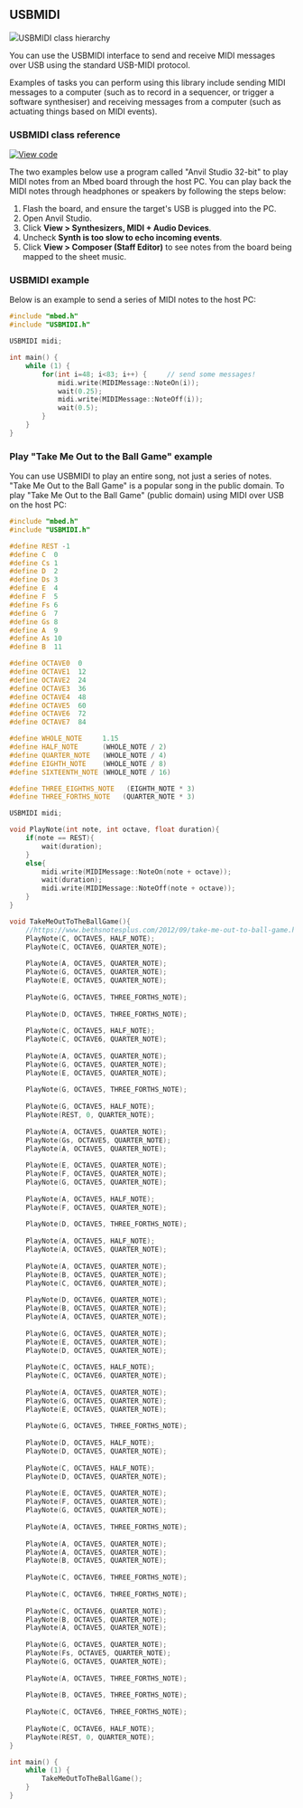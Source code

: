 ## USBMIDI

<span class="images">![](https://os.mbed.com/docs/v5.9/feature-hal-spec-usb-device-doxy/class_u_s_b_m_i_d_i.png)<span>USBMIDI class hierarchy</span></span>

You can use the USBMIDI interface to send and receive MIDI messages over USB using the standard USB-MIDI protocol.

Examples of tasks you can perform using this library include sending MIDI messages to a computer (such as to record in a sequencer, or trigger a software synthesiser) and receiving messages from a computer (such as actuating things based on MIDI events).

### USBMIDI class reference

[![View code](https://www.mbed.com/embed/?type=library)](http://os.mbed.com/docs/v5.9/feature-hal-spec-usb-device-doxy/class_u_s_b_m_i_d_i.html)

The two examples below use a program called "Anvil Studio 32-bit" to play MIDI notes from an Mbed board through the host PC. You can play back the MIDI notes through headphones or speakers by following the steps below:

1. Flash the board, and ensure the target's USB is plugged into the PC.
2. Open Anvil Studio.
3. Click **View > Synthesizers, MIDI + Audio Devices**.
4. Uncheck **Synth is too slow to echo incoming events**.
5. Click **View > Composer (Staff Editor)** to see notes from the board being mapped to the sheet music.

### USBMIDI example  

Below is an example to send a series of MIDI notes to the host PC:    

```C++
#include "mbed.h"
#include "USBMIDI.h"

USBMIDI midi;

int main() {             
    while (1) {    
        for(int i=48; i<83; i++) {     // send some messages!
            midi.write(MIDIMessage::NoteOn(i));
            wait(0.25);
            midi.write(MIDIMessage::NoteOff(i));
            wait(0.5);
        }
    }
}
```

### Play "Take Me Out to the Ball Game" example

You can use USBMIDI to play an entire song, not just a series of notes. "Take Me Out to the Ball Game" is a popular song in the public domain. To play "Take Me Out to the Ball Game" (public domain) using MIDI over USB on the host PC:

```C++
#include "mbed.h"
#include "USBMIDI.h"

#define REST -1
#define C  0
#define Cs 1
#define D  2
#define Ds 3
#define E  4
#define F  5
#define Fs 6
#define G  7
#define Gs 8
#define A  9
#define As 10
#define B  11

#define OCTAVE0  0
#define OCTAVE1  12
#define OCTAVE2  24
#define OCTAVE3  36
#define OCTAVE4  48
#define OCTAVE5  60
#define OCTAVE6  72
#define OCTAVE7  84

#define WHOLE_NOTE     1.15
#define HALF_NOTE      (WHOLE_NOTE / 2)
#define QUARTER_NOTE   (WHOLE_NOTE / 4)
#define EIGHTH_NOTE    (WHOLE_NOTE / 8)
#define SIXTEENTH_NOTE (WHOLE_NOTE / 16)

#define THREE_EIGHTHS_NOTE   (EIGHTH_NOTE * 3)
#define THREE_FORTHS_NOTE   (QUARTER_NOTE * 3)

USBMIDI midi;

void PlayNote(int note, int octave, float duration){
    if(note == REST){
        wait(duration);
    }
    else{
        midi.write(MIDIMessage::NoteOn(note + octave));
        wait(duration);
        midi.write(MIDIMessage::NoteOff(note + octave));
    }    
}

void TakeMeOutToTheBallGame(){
    //https://www.bethsnotesplus.com/2012/09/take-me-out-to-ball-game.html
    PlayNote(C, OCTAVE5, HALF_NOTE);
    PlayNote(C, OCTAVE6, QUARTER_NOTE);
    
    PlayNote(A, OCTAVE5, QUARTER_NOTE);
    PlayNote(G, OCTAVE5, QUARTER_NOTE);
    PlayNote(E, OCTAVE5, QUARTER_NOTE);
    
    PlayNote(G, OCTAVE5, THREE_FORTHS_NOTE);
    
    PlayNote(D, OCTAVE5, THREE_FORTHS_NOTE);
    
    PlayNote(C, OCTAVE5, HALF_NOTE);
    PlayNote(C, OCTAVE6, QUARTER_NOTE);
    
    PlayNote(A, OCTAVE5, QUARTER_NOTE);
    PlayNote(G, OCTAVE5, QUARTER_NOTE);
    PlayNote(E, OCTAVE5, QUARTER_NOTE);
    
    PlayNote(G, OCTAVE5, THREE_FORTHS_NOTE);
    
    PlayNote(G, OCTAVE5, HALF_NOTE);
    PlayNote(REST, 0, QUARTER_NOTE);
    
    PlayNote(A, OCTAVE5, QUARTER_NOTE);
    PlayNote(Gs, OCTAVE5, QUARTER_NOTE);
    PlayNote(A, OCTAVE5, QUARTER_NOTE);
    
    PlayNote(E, OCTAVE5, QUARTER_NOTE);
    PlayNote(F, OCTAVE5, QUARTER_NOTE);
    PlayNote(G, OCTAVE5, QUARTER_NOTE);
    
    PlayNote(A, OCTAVE5, HALF_NOTE);
    PlayNote(F, OCTAVE5, QUARTER_NOTE);
    
    PlayNote(D, OCTAVE5, THREE_FORTHS_NOTE);
    
    PlayNote(A, OCTAVE5, HALF_NOTE);
    PlayNote(A, OCTAVE5, QUARTER_NOTE);
    
    PlayNote(A, OCTAVE5, QUARTER_NOTE);
    PlayNote(B, OCTAVE5, QUARTER_NOTE);
    PlayNote(C, OCTAVE6, QUARTER_NOTE);
    
    PlayNote(D, OCTAVE6, QUARTER_NOTE);
    PlayNote(B, OCTAVE5, QUARTER_NOTE);
    PlayNote(A, OCTAVE5, QUARTER_NOTE);
    
    PlayNote(G, OCTAVE5, QUARTER_NOTE);
    PlayNote(E, OCTAVE5, QUARTER_NOTE);
    PlayNote(D, OCTAVE5, QUARTER_NOTE);
    
    PlayNote(C, OCTAVE5, HALF_NOTE);
    PlayNote(C, OCTAVE6, QUARTER_NOTE);
    
    PlayNote(A, OCTAVE5, QUARTER_NOTE);
    PlayNote(G, OCTAVE5, QUARTER_NOTE);
    PlayNote(E, OCTAVE5, QUARTER_NOTE);
    
    PlayNote(G, OCTAVE5, THREE_FORTHS_NOTE);
    
    PlayNote(D, OCTAVE5, HALF_NOTE);
    PlayNote(D, OCTAVE5, QUARTER_NOTE);
    
    PlayNote(C, OCTAVE5, HALF_NOTE);
    PlayNote(D, OCTAVE5, QUARTER_NOTE);
    
    PlayNote(E, OCTAVE5, QUARTER_NOTE);
    PlayNote(F, OCTAVE5, QUARTER_NOTE);
    PlayNote(G, OCTAVE5, QUARTER_NOTE);
    
    PlayNote(A, OCTAVE5, THREE_FORTHS_NOTE);
    
    PlayNote(A, OCTAVE5, QUARTER_NOTE);
    PlayNote(A, OCTAVE5, QUARTER_NOTE);
    PlayNote(B, OCTAVE5, QUARTER_NOTE);
    
    PlayNote(C, OCTAVE6, THREE_FORTHS_NOTE);
    
    PlayNote(C, OCTAVE6, THREE_FORTHS_NOTE);
    
    PlayNote(C, OCTAVE6, QUARTER_NOTE);
    PlayNote(B, OCTAVE5, QUARTER_NOTE);
    PlayNote(A, OCTAVE5, QUARTER_NOTE);
    
    PlayNote(G, OCTAVE5, QUARTER_NOTE);
    PlayNote(Fs, OCTAVE5, QUARTER_NOTE);
    PlayNote(G, OCTAVE5, QUARTER_NOTE);
    
    PlayNote(A, OCTAVE5, THREE_FORTHS_NOTE);
    
    PlayNote(B, OCTAVE5, THREE_FORTHS_NOTE);
    
    PlayNote(C, OCTAVE6, THREE_FORTHS_NOTE);
    
    PlayNote(C, OCTAVE6, HALF_NOTE);
    PlayNote(REST, 0, QUARTER_NOTE);
}

int main() {
    while (1) {    
        TakeMeOutToTheBallGame();
    }
}

```
